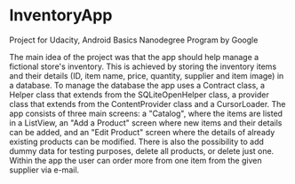 # InventoryApp
Project for Udacity, Android Basics Nanodegree Program by Google

The main idea of the project was that the app should help manage a fictional store's inventory. This is achieved by storing
the inventory items and their details (ID, item name, price, quantity, supplier and item image) in a database. To manage the
database the app uses a Contract class, a Helper class that extends from the SQLiteOpenHelper class, a provider class that
extends from the ContentProvider class and a CursorLoader.
The app consists of three main screens: a "Catalog", where the items are listed in a ListView, an "Add a Product" screen where
new items and their details can be added, and an "Edit Product" screen where the details of already existing products can be
modified.
There is also the possibility to add dummy data for testing purposes, delete all products, or delete just one. Within the app
the user can order more from one item from the given supplier via e-mail.
